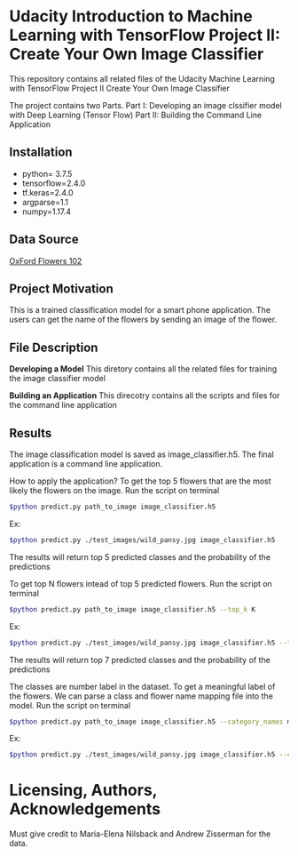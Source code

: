 # Udacity Introduction to Machine Learning with TensorFlow Project II: Create Your Own Image Classifier

This repository contains all related files of the Udacity Machine Learning with TensorFlow Project II Create Your Own Image Classifier

The project contains two Parts.
Part I: Developing an image clssifier model with Deep Learning (Tensor Flow)
Part II: Building the Command Line Application

## Installation
- python= 3.7.5
- tensorflow=2.4.0
- tf.keras=2.4.0
- argparse=1.1
- numpy=1.17.4

## Data Source
[OxFord Flowers 102](http://www.robots.ox.ac.uk/~vgg/data/flowers/102/index.html)

## Project Motivation
This is a trained classification model for a smart phone application. The users can get the name of the flowers by sending an image of the flower. 

## File Description
**Developing a Model**
This diretory contains all the related files for training the image classifier model

**Building an Application**
This direcotry contains all the scripts and files for the command line application

## Results
The image classification model is saved as image_classifier.h5. The final application is a command line application. 

How to apply the application?
To get the top 5 flowers that are the most likely the flowers on the image. Run the script on terminal
```bash
$python predict.py path_to_image image_classifier.h5
```
Ex:
```bash
$python predict.py ./test_images/wild_pansy.jpg image_classifier.h5
```
The results will return top 5 predicted classes and the probability of the predictions

To get top N flowers intead of top 5 predicted flowers. Run the script on terminal
```bash
$python predict.py path_to_image image_classifier.h5 --top_k K
```
Ex:
```bash
$python predict.py ./test_images/wild_pansy.jpg image_classifier.h5 --top_k 7
```
The results will return top 7 predicted classes and the probability of the predictions

The classes are number label in the dataset. To get a meaningful label of the flowers. We can parse a class and flower name mapping file into the model. Run the script on terminal
```bash
$python predict.py path_to_image image_classifier.h5 --category_names map.json
```
Ex:
```bash
$python predict.py ./test_images/wild_pansy.jpg image_classifier.h5 --category_names label_map.json
```

# Licensing, Authors, Acknowledgements
Must give credit to Maria-Elena Nilsback and Andrew Zisserman for the data.

